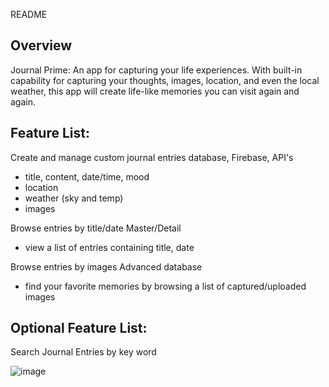 README

Overview
---------
Journal Prime: An app for capturing your life experiences.  With built-in capability for capturing your thoughts, images, location, and even the local weather, this app will create life-like memories you can visit again and again.

Feature List:
---------------
Create and manage custom journal entries              database, Firebase, API's
* title, content, date/time, mood
* location
* weather (sky and temp)
* images

Browse entries by title/date                          Master/Detail
* view a list of entries containing title, date

Browse entries by images                              Advanced database
* find your favorite memories by browsing a list of captured/uploaded images

Optional Feature List:
-------------------------
Search Journal Entries by key word


![image](https://user-images.githubusercontent.com/31460525/38516277-5982818a-3bfc-11e8-9680-4924c83fbd8c.png)

